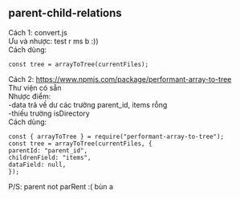 ## parent-child-relations

Cách 1: convert.js \
Ưu và nhược: test r ms b :)) \
Cách dùng:

```
const tree = arrayToTree(currentFiles);
```

Cách 2: https://www.npmjs.com/package/performant-array-to-tree \
Thư viện có sẵn \
Nhược điểm: \
-data trả về dư các trường parent_id, items rỗng \
-thiếu trường isDirectory \
Cách dùng:

```
const { arrayToTree } = require("performant-array-to-tree");
const tree = arrayToTree(currentFiles, {
parentId: "parent_id",
childrenField: "items",
dataField: null,
});
```

P/S: parent not parRent :( bùn a
